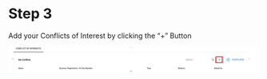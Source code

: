 # Step 3

Add your Conflicts of Interest by clicking the “+” Button

![This is the third step](./step3.PNG)